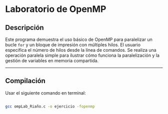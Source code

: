 # Laboratorio de OpenMP

## Descripción

Este programa demuestra el uso básico de OpenMP para paralelizar un bucle `for` y un bloque de impresión con múltiples hilos. El usuario especifica el número de hilos desde la línea de comandos. Se realiza una operación paralela simple para ilustrar cómo funciona la paralelización y la gestión de variables en memoria compartida.

---

## Compilación

Usar el siguiente comando en terminal:

```bash

gcc ompLab_Riaño.c -o ejercicio -fopenmp
